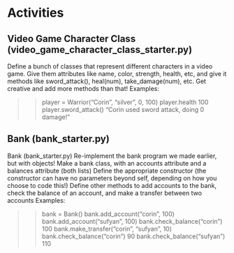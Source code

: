 Activities
==========

Video Game Character Class (video_game_character_class_starter.py)
------------------------------------------------------------------
Define a bunch of classes that represent different characters in a video 
game. Give them attributes like name, color, strength, health, etc, and 
give it methods like sword_attack(), heal(num), take_damage(num), etc. 
Get creative and add more methods than that!
Examples:
>> player = Warrior(“Corin”, “silver”, 0, 100)
>> player.health
    100
>> player.sword_attack()
    “Corin used sword attack, doing 0 damage!”

Bank (bank_starter.py)
----------------------
Bank (bank_starter.py)
Re-implement the bank program we made earlier, but with objects!
Make a bank class, with an accounts attribute and a balances attribute 
(both lists)
Define the appropriate constructor (the constructor can have no 
parameters beyond self, depending on how you choose to code this!)
Define other methods to add accounts to the bank, check the balance of 
an account, and make a transfer between two accounts
Examples:
>> bank = Bank()
>> bank.add_account(“corin”, 100)
>> bank.add_account(“sufyan”, 100)
>> bank.check_balance(“corin”)
    100
>> bank.make_transfer(“corin”, “sufyan”, 10)
>> bank.check_balance(“corin”)
    90
>> bank.check_balance(“sufyan”)
    110

